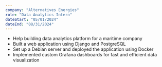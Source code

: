 ```yaml
---
company: "Alternatives Energies"
role: "Data Analytics Intern"
dateStart: "05/01/2024"
dateEnd: "08/31/2024"
---
```


- Help building data analytics platform for a maritime company
- Built a web application using Django and PostgreSQL
- Set up a Debian server and deployed the application using Docker
- Implemented custom Grafana dashboards for fast and efficient data visualization
